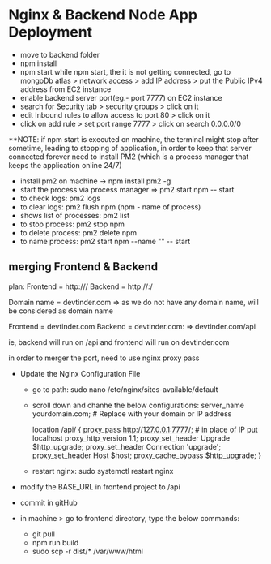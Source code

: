 # Nginx & Backend Node App Deployment

- move to backend folder
- npm install
- npm start
  while npm start, the it is not getting connected, go to mongoDb atlas > network access > add IP address > put the Public IPv4 address from EC2 instance
- enable backend server port(eg.- port 7777) on EC2 instance
- search for Security tab > security groups > click on it
- edit Inbound rules to allow access to port 80 > click on it
- click on add rule > set port range 7777 > click on search 0.0.0.0/0

\*\*NOTE: if npm start is executed on machine, the terminal might stop after sometime, leading to stopping of application, in order to keep that server connected forever need to install PM2 (which is a process manager that keeps the application online 24/7)

- install pm2 on machine -> npm install pm2 -g
- start the process via process manager => pm2 start npm -- start
- to check logs: pm2 logs
- to clear logs: pm2 flush npm (npm - name of process)
- shows list of processes: pm2 list
- to stop process: pm2 stop npm
- to delete process: pm2 delete npm
- to name process: pm2 start npm --name "<name>" -- start

## merging Frontend & Backend

plan:
Frontend = http://<ip>/
Backend = http://<ip>:<port>/

Domain name = devtinder.com => as we do not have any domain name, <ip> will be considered as domain name

Frontend = devtinder.com
Backend = devtinder.com:<port> => devtinder.com/api

ie, backend will run on /api and frontend will run on devtinder.com

in order to merger the port, need to use nginx proxy pass

- Update the Nginx Configuration File

  - go to path: sudo nano /etc/nginx/sites-available/default

  - scroll down and chanhe the below configurations:
    server_name yourdomain.com; # Replace with your domain or IP address

    location /api/ {
    proxy_pass http://127.0.0.1:7777/; # in place of IP put localhost
    proxy_http_version 1.1;
    proxy_set_header Upgrade $http_upgrade;
    proxy_set_header Connection 'upgrade';
    proxy_set_header Host $host;
    proxy_cache_bypass $http_upgrade;
    }

  - restart nginx: sudo systemctl restart nginx

- modify the BASE_URL in frontend project to /api
- commit in gitHub
- in machine > go to frontend directory, type the below commands:
  - git pull
  - npm run build
  - sudo scp -r dist/\* /var/www/html
